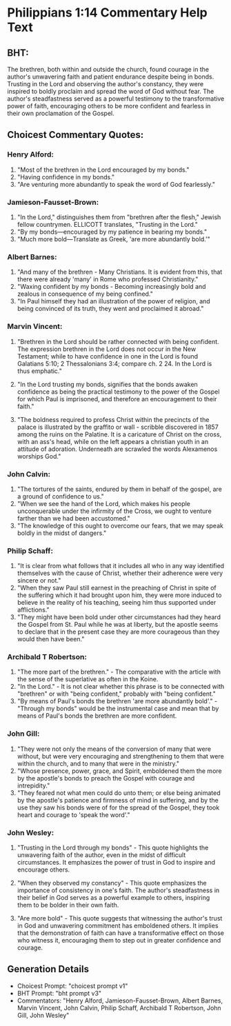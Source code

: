 # Philippians 1:14 Commentary Help Text

## BHT:
The brethren, both within and outside the church, found courage in the author's unwavering faith and patient endurance despite being in bonds. Trusting in the Lord and observing the author's constancy, they were inspired to boldly proclaim and spread the word of God without fear. The author's steadfastness served as a powerful testimony to the transformative power of faith, encouraging others to be more confident and fearless in their own proclamation of the Gospel.

## Choicest Commentary Quotes:
### Henry Alford:
1. "Most of the brethren in the Lord encouraged by my bonds." 
2. "Having confidence in my bonds." 
3. "Are venturing more abundantly to speak the word of God fearlessly."

### Jamieson-Fausset-Brown:
1. "In the Lord," distinguishes them from "brethren after the flesh," Jewish fellow countrymen. ELLICOTT translates, "Trusting in the Lord." 
2. "By my bonds—encouraged by my patience in bearing my bonds."
3. "Much more bold—Translate as Greek, 'are more abundantly bold.'"

### Albert Barnes:
1. "And many of the brethren - Many Christians. It is evident from this, that there were already 'many' in Rome who professed Christianity."
2. "Waxing confident by my bonds - Becoming increasingly bold and zealous in consequence of my being confined."
3. "In Paul himself they had an illustration of the power of religion, and being convinced of its truth, they went and proclaimed it abroad."

### Marvin Vincent:
1. "Brethren in the Lord should be rather connected with being confident. The expression brethren in the Lord does not occur in the New Testament; while to have confidence in one in the Lord is found Galatians 5:10; 2 Thessalonians 3:4; compare ch. 2 24. In the Lord is thus emphatic." 

2. "In the Lord trusting my bonds, signifies that the bonds awaken confidence as being the practical testimony to the power of the Gospel for which Paul is imprisoned, and therefore an encouragement to their faith."

3. "The boldness required to profess Christ within the precincts of the palace is illustrated by the graffito or wall - scribble discovered in 1857 among the ruins on the Palatine. It is a caricature of Christ on the cross, with an ass's head, while on the left appears a christian youth in an attitude of adoration. Underneath are scrawled the words Alexamenos worships God."

### John Calvin:
1. "The tortures of the saints, endured by them in behalf of the gospel, are a ground of confidence to us."
2. "When we see the hand of the Lord, which makes his people unconquerable under the infirmity of the Cross, we ought to venture farther than we had been accustomed."
3. "The knowledge of this ought to overcome our fears, that we may speak boldly in the midst of dangers."

### Philip Schaff:
1. "It is clear from what follows that it includes all who in any way identified themselves with the cause of Christ, whether their adherence were very sincere or not."
2. "When they saw Paul still earnest in the preaching of Christ in spite of the suffering which it had brought upon him, they were more induced to believe in the reality of his teaching, seeing him thus supported under afflictions."
3. "They might have been bold under other circumstances had they heard the Gospel from St. Paul while he was at liberty, but the apostle seems to declare that in the present case they are more courageous than they would then have been."

### Archibald T Robertson:
1. "The more part of the brethren." - The comparative with the article with the sense of the superlative as often in the Koine.
2. "In the Lord." - It is not clear whether this phrase is to be connected with "brethren" or with "being confident," probably with "being confident."
3. "By means of Paul's bonds the brethren 'are more abundantly bold'." - "Through my bonds" would be the instrumental case and mean that by means of Paul's bonds the brethren are more confident.

### John Gill:
1. "They were not only the means of the conversion of many that were without, but were very encouraging and strengthening to them that were within the church, and to many that were in the ministry."
2. "Whose presence, power, grace, and Spirit, emboldened them the more by the apostle's bonds to preach the Gospel with courage and intrepidity."
3. "They feared not what men could do unto them; or else being animated by the apostle's patience and firmness of mind in suffering, and by the use they saw his bonds were of for the spread of the Gospel, they took heart and courage to 'speak the word'."

### John Wesley:
1. "Trusting in the Lord through my bonds" - This quote highlights the unwavering faith of the author, even in the midst of difficult circumstances. It emphasizes the power of trust in God to inspire and encourage others.

2. "When they observed my constancy" - This quote emphasizes the importance of consistency in one's faith. The author's steadfastness in their belief in God serves as a powerful example to others, inspiring them to be bolder in their own faith.

3. "Are more bold" - This quote suggests that witnessing the author's trust in God and unwavering commitment has emboldened others. It implies that the demonstration of faith can have a transformative effect on those who witness it, encouraging them to step out in greater confidence and courage.


## Generation Details
- Choicest Prompt: "choicest prompt v1"
- BHT Prompt: "bht prompt v3"
- Commentators: "Henry Alford, Jamieson-Fausset-Brown, Albert Barnes, Marvin Vincent, John Calvin, Philip Schaff, Archibald T Robertson, John Gill, John Wesley"
